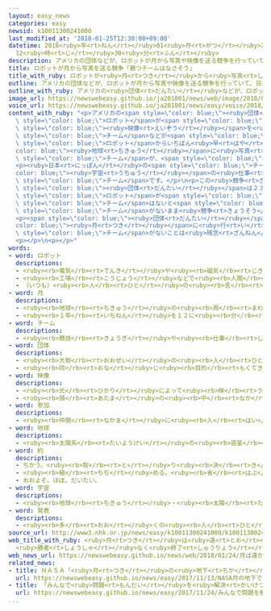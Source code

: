 ```yaml
---
layout: easy_news
categories: easy
newsid: k10011300241000
last_modified_at: '2018-01-25T12:30:00+09:00'
datetime: 2018<ruby>年<rt>ねん</rt></ruby>01<ruby>月<rt>がつ</rt></ruby>25<ruby>日<rt>にち</rt></ruby>
  12<ruby>時<rt>じ</rt></ruby>30<ruby>分<rt>ふん</rt></ruby>
description: アメリカの団体などが、ロボットが月から写真や映像を送る競争を行っていて、日本やアメリカのチームなどが参加しています。
title: ロボットが月から写真を送る競争「勝つチームはなさそう」
title_with_ruby: ロボットが<ruby>月<rt>つき</rt></ruby>から<ruby>写真<rt>しゃしん</rt></ruby>を<ruby>送<rt>おく</rt></ruby>る<ruby>競争<rt>きょうそう</rt></ruby>「<ruby>勝<rt>か</rt></ruby>つチームはなさそう」
outline: アメリカの団体などが、ロボットが月から写真や映像を送る競争を行っていて、日本やアメリカのチームなどが参加しています。
outline_with_ruby: アメリカの<ruby>団体<rt>だんたい</rt></ruby>などが、ロボットが<ruby>月<rt>つき</rt></ruby>から<ruby>写真<rt>しゃしん</rt></ruby>や<ruby>映像<rt>えいぞう</rt></ruby>を<ruby>送<rt>おく</rt></ruby>る<ruby>競争<rt>きょうそう</rt></ruby>を<ruby>行<rt>おこな</rt></ruby>っていて、<ruby>日本<rt>にっぽん</rt></ruby>やアメリカのチームなどが<ruby>参加<rt>さんか</rt></ruby>しています。
image_url: https://newswebeasy.github.io/ja201801/news/web/image/2018/01/24/K10011300241_1801240707_1801240709_01_02.jpg
voice_url: https://newswebeasy.github.io/ja201801/news/easy/voice/2018/01/25/k10011300241000.mp3
content_with_ruby: "<p>アメリカの<span style=\"color: blue;\"><ruby>団体<rt>だんたい</rt></ruby></span>などが、<span\
  \ style=\"color: blue;\">ロボット</span>が<span style=\"color: blue;\"><ruby>月<rt>つき</rt></ruby></span>から<ruby>写真<rt>しゃしん</rt></ruby>や<span\
  \ style=\"color: blue;\"><ruby>映像<rt>えいぞう</rt></ruby></span>を<ruby>送<rt>おく</rt></ruby>る<ruby>競争<rt>きょうそう</rt></ruby>を<ruby>行<rt>おこな</rt></ruby>っていて、<ruby>日本<rt>にっぽん</rt></ruby>やアメリカの<span\
  \ style=\"color: blue;\">チーム</span>などが<span style=\"color: blue;\"><ruby>参加<rt>さんか</rt></ruby></span>しています。<ruby>今年<rt>ことし</rt></ruby>３<ruby>月<rt>がつ</rt></ruby>の<ruby>終<rt>お</rt></ruby>わりまでに、<span\
  \ style=\"color: blue;\">ロボット</span>からいちばん<ruby>早<rt>はや</rt></ruby>く<span style=\"\
  color: blue;\"><ruby>地球<rt>ちきゅう</rt></ruby></span>に<ruby>写真<rt>しゃしん</rt></ruby>などを<ruby>送<rt>おく</rt></ruby>った<span\
  \ style=\"color: blue;\">チーム</span>が、<span style=\"color: blue;\"><ruby>約<rt>やく</rt></ruby></span>２０<ruby>億<rt>おく</rt></ruby><ruby>円<rt>えん</rt></ruby>をもらいます。</p>\n\
  <p><ruby>日本<rt>にっぽん</rt></ruby>の<span style=\"color: blue;\">チーム</span>は、<span style=\"\
  color: blue;\"><ruby>宇宙<rt>うちゅう</rt></ruby></span>の<ruby>仕事<rt>しごと</rt></ruby>をしたいと<ruby>考<rt>かんが</rt></ruby>えている<ruby>会社<rt>かいしゃ</rt></ruby>や<ruby>大学<rt>だいがく</rt></ruby>で<ruby>研究<rt>けんきゅう</rt></ruby>している<ruby>人<rt>ひと</rt></ruby>などの「ＨＡＫＵＴＯ」という<span\
  \ style=\"color: blue;\">チーム</span>です。</p>\n<p>この<ruby>競争<rt>きょうそう</rt></ruby>を<ruby>行<rt>おこな</rt></ruby>っている<span\
  \ style=\"color: blue;\"><ruby>団体<rt>だんたい</rt></ruby></span>は２３<ruby>日<rt>にち</rt></ruby>、３<ruby>月<rt>がつ</rt></ruby>の<ruby>終<rt>お</rt></ruby>わりまでに<span\
  \ style=\"color: blue;\">ロボット</span>が<span style=\"color: blue;\"><ruby>月<rt>つき</rt></ruby></span>に<ruby>着<rt>つ</rt></ruby>くことができそうな<span\
  \ style=\"color: blue;\">チーム</span>はないと<span style=\"color: blue;\"><ruby>発表<rt>はっぴょう</rt></ruby></span>しました。このため、<ruby>勝<rt>か</rt></ruby>つ<span\
  \ style=\"color: blue;\">チーム</span>がないまま<ruby>競争<rt>きょうそう</rt></ruby>が<ruby>終<rt>お</rt></ruby>わりそうだと<ruby>言<rt>い</rt></ruby>っています。</p>\n\
  <p><span style=\"color: blue;\"><ruby>団体<rt>だんたい</rt></ruby></span>は「<span style=\"\
  color: blue;\"><ruby>月<rt>つき</rt></ruby></span>に<ruby>行<rt>い</rt></ruby>くことはとても<ruby>難<rt>むずか</rt></ruby>しいです。<ruby>勝<rt>か</rt></ruby>つ<span\
  \ style=\"color: blue;\">チーム</span>がないことは<ruby>残念<rt>ざんねん</rt></ruby>です」と<ruby>言<rt>い</rt></ruby>っています。</p>\n\
  <p></p>\n<p></p>"
words:
- word: ロボット
  descriptions:
  - <ruby><rb>電気</rb><rt>でんき</rt></ruby>や<ruby><rb>磁気</rb><rt>じき</rt></ruby>の<ruby><rb>力</rb><rt>ちから</rt></ruby>で<ruby><rb>動</rb><rt>うご</rt></ruby>く<ruby><rb>人形</rb><rt>にんぎょう</rt></ruby>。<ruby><rb>人造</rb><rt>じんぞう</rt></ruby><ruby><rb>人間</rb><rt>にんげん</rt></ruby>。
  - <ruby><rb>工場</rb><rt>こうじょう</rt></ruby>などで<ruby><rb>人間</rb><rt>にんげん</rt></ruby>に<ruby><rb>代</rb><rt>か</rt></ruby>わって、<ruby><rb>作業</rb><rt>さぎょう</rt></ruby>する<ruby><rb>機械</rb><rt>きかい</rt></ruby>。
  - （いつも）<ruby><rb>人</rb><rt>ひと</rt></ruby>の<ruby><rb>言</rb><rt>い</rt></ruby>いなりになって<ruby><rb>動</rb><rt>うご</rt></ruby>く<ruby><rb>人</rb><rt>ひと</rt></ruby>。
- word: 月
  descriptions:
  - <ruby><rb>地球</rb><rt>ちきゅう</rt></ruby>の<ruby><rb>周</rb><rt>まわ</rt></ruby>りを<ruby><rb>回</rb><rt>まわ</rt></ruby>る<ruby><rb>衛星</rb><rt>えいせい</rt></ruby>で、<ruby><rb>地球</rb><rt>ちきゅう</rt></ruby>にいちばん<ruby><rb>近</rb><rt>ちか</rt></ruby>い<ruby><rb>天体</rb><rt>てんたい</rt></ruby>。<ruby><rb>約</rb><rt>やく</rt></ruby><ruby><rb>一</rb><rt>いっ</rt></ruby>か<ruby><rb>月</rb><rt>げつ</rt></ruby>で<ruby><rb>地球</rb><rt>ちきゅう</rt></ruby>をひと<ruby><rb>回</rb><rt>まわ</rt></ruby>りする。
  - <ruby><rb>１年</rb><rt>いちねん</rt></ruby>を１２に<ruby><rb>分</rb><rt>わ</rt></ruby>けた<ruby><rb>一</rb><rt>ひと</rt></ruby>つ。
- word: チーム
  descriptions:
  - <ruby><rb>競技</rb><rt>きょうぎ</rt></ruby>や<ruby><rb>仕事</rb><rt>しごと</rt></ruby>をするときの、<ruby><rb>組</rb><rt>くみ</rt></ruby>や<ruby><rb>団体</rb><rt>だんたい</rt></ruby>。
- word: 団体
  descriptions:
  - <ruby><rb>大勢</rb><rt>おおぜい</rt></ruby>の<ruby><rb>人</rb><rt>ひと</rt></ruby>の<ruby><rb>集</rb><rt>あつ</rt></ruby>まり。
  - <ruby><rb>同</rb><rt>おな</rt></ruby>じ<ruby><rb>目的</rb><rt>もくてき</rt></ruby>を<ruby><rb>持</rb><rt>も</rt></ruby>った<ruby><rb>人々</rb><rt>ひとびと</rt></ruby>の<ruby><rb>集</rb><rt>あつ</rt></ruby>まり。
- word: 映像
  descriptions:
  - <ruby><rb>光</rb><rt>ひかり</rt></ruby>によって<ruby><rb>映</rb><rt>うつ</rt></ruby>し<ruby><rb>出</rb><rt>だ</rt></ruby>された、<ruby><rb>物</rb><rt>もの</rt></ruby>の<ruby><rb>姿</rb><rt>すがた</rt></ruby>。
  - <ruby><rb>頭</rb><rt>あたま</rt></ruby>の<ruby><rb>中</rb><rt>なか</rt></ruby>にうかんだ<ruby><rb>物</rb><rt>もの</rt></ruby>の<ruby><rb>形</rb><rt>かたち</rt></ruby>やようす。イメージ。
- word: 参加
  descriptions:
  - <ruby><rb>仲間</rb><rt>なかま</rt></ruby>に<ruby><rb>入</rb><rt>はい</rt></ruby>ること。
- word: 地球
  descriptions:
  - <ruby><rb>太陽系</rb><rt>たいようけい</rt></ruby>の<ruby><rb>惑星</rb><rt>わくせい</rt></ruby>の<ruby><rb>１</rb><rt>ひと</rt></ruby>つ。<ruby><rb>太陽</rb><rt>たいよう</rt></ruby>から<ruby><rb>３番</rb><rt>さんばん</rt></ruby>めの<ruby><rb>星</rb><rt>ほし</rt></ruby>で、わたしたちが<ruby><rb>住</rb><rt>す</rt></ruby>んでいる<ruby><rb>天体</rb><rt>てんたい</rt></ruby>。<ruby><rb>自分</rb><rt>じぶん</rt></ruby>で<ruby><rb>回</rb><rt>まわ</rt></ruby>りながら（<ruby><rb>自転</rb><rt>じてん</rt></ruby>）、さらに<ruby><rb>太陽</rb><rt>たいよう</rt></ruby>の<ruby><rb>周</rb><rt>まわ</rt></ruby>りを３６５<ruby><rb>日</rb><rt>にち</rt></ruby>で<ruby><rb>回</rb><rt>まわ</rt></ruby>っている（<ruby><rb>公転</rb><rt>こうてん</rt></ruby>）。
- word: 約
  descriptions:
  - ちかう。<ruby><rb>取</rb><rt>と</rt></ruby>り<ruby><rb>決</rb><rt>き</rt></ruby>める。
  - <ruby><rb>縮</rb><rt>ちぢ</rt></ruby>める。<ruby><rb>省</rb><rt>はぶ</rt></ruby>く。<ruby><rb>簡単</rb><rt>かんたん</rt></ruby>にする。
  - おおよそ。ほぼ。だいたい。
- word: 宇宙
  descriptions:
  - <ruby><rb>地球</rb><rt>ちきゅう</rt></ruby>・<ruby><rb>太陽</rb><rt>たいよう</rt></ruby>・<ruby><rb>星</rb><rt>ほし</rt></ruby>などのある、<ruby><rb>果</rb><rt>は</rt></ruby>てしなく<ruby><rb>広</rb><rt>ひろ</rt></ruby>い<ruby><rb>空間</rb><rt>くうかん</rt></ruby>のこと。<ruby><rb>地球</rb><rt>ちきゅう</rt></ruby>は<ruby><rb>太陽</rb><rt>たいよう</rt></ruby>を<ruby><rb>中心</rb><rt>ちゅうしん</rt></ruby>にして<ruby><rb>銀河系宇宙</rb><rt>ぎんがけいうちゅう</rt></ruby>にあり、この<ruby><rb>銀河系宇宙</rb><rt>ぎんがけいうちゅう</rt></ruby>のようなものがたくさん<ruby><rb>集</rb><rt>あつ</rt></ruby>まって<ruby><rb>宇宙</rb><rt>うちゅう</rt></ruby>を<ruby><rb>作</rb><rt>つく</rt></ruby>っている。
- word: 発表
  descriptions:
  - <ruby><rb>多</rb><rt>おお</rt></ruby>くの<ruby><rb>人</rb><rt>ひと</rt></ruby>に<ruby><rb>広</rb><rt>ひろ</rt></ruby>く<ruby><rb>知</rb><rt>し</rt></ruby>らせること。
source_url: http://www3.nhk.or.jp/news/easy/k10011300241000/k10011300241000.html
web_title_with_ruby: <ruby>月<rt>つき</rt></ruby>は<ruby>遠<rt>とお</rt></ruby>かった… <ruby>世界初<rt>せかいはつ</rt></ruby>の<ruby>月面<rt>げつめん</rt></ruby><ruby>探査<rt>たんさ</rt></ruby><ruby>レース<rt>れーす</rt></ruby>
  <ruby>勝者<rt>しょうしゃ</rt></ruby>なく<ruby>終了<rt>しゅうりょう</rt></ruby>へ
web_news_url: https://newswebeasy.github.io/news/web/2018/01/24/月は遠かった-世界初の月面探査レース-勝者なく終了へ
related_news:
- title: ＮＡＳＡ「<ruby>月<rt>つき</rt></ruby>の<ruby>地下<rt>ちか</rt></ruby>で<ruby>宇宙飛行士<rt>うちゅうひこうし</rt></ruby>が<ruby>生活<rt>せいかつ</rt></ruby>できるかもしれない」
  url: https://newswebeasy.github.io/news/easy/2017/11/13/NASA月の地下で宇宙飛行士が生活できるかもしれない
- title: 「みんなで<ruby>問題<rt>もんだい</rt></ruby>を<ruby>解決<rt>かいけつ</rt></ruby>する<ruby>力<rt>ちから</rt></ruby>」<ruby>日本<rt>にっぽん</rt></ruby>の１５<ruby>歳<rt>さい</rt></ruby>は<ruby>世界<rt>せかい</rt></ruby>で２<ruby>番<rt>ばん</rt></ruby>
  url: https://newswebeasy.github.io/news/easy/2017/11/24/みんなで問題を解決する力日本の15歳は世界で2番
...
```

